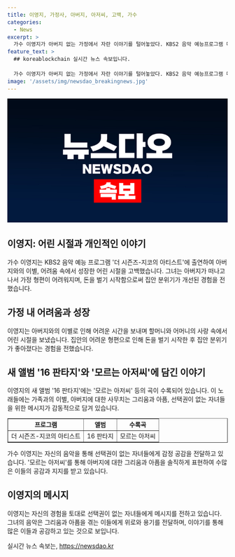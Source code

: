 ```yaml
---
title: 이영지, 가정사, 아버지, 아저씨, 고백, 가수
categories:
  - News
excerpt: >
  가수 이영지가 아버지 없는 가정에서 자란 이야기를 털어놓았다. KBS2 음악 예능프로그램 더 시즌즈-지코의 아티스트에 출연해 새 미니앨범 16 판타지를 소개하면서 이야기를 전했는데, 아버지가 집을 나간 후 현재까지도 기억에 남지 않는다고 말했다. 노래 모르는 아저씨에는 이러한 개인적인 경험을 담았다고 설명했는데, 그녀의 어려웠던 경험들을 통해 선택권이 없는 자녀들에게 메시지를 전달하기도 했다. 이영지의 감동적인 이야기가 눈길을 끌고 있다.
feature_text: >
  ## koreablockchain 실시간 뉴스 속보입니다.

  가수 이영지가 아버지 없는 가정에서 자란 이야기를 털어놓았다. KBS2 음악 예능프로그램 더 시즌즈-지코의 아티스트에 출연해 새 미니앨범 16 판타지를 소개하면서 이야기를 전했는데, 아버지가 집을 나간 후 현재까지도 기억에 남지 않는다고 말했다. 노래 모르는 아저씨에는 이러한 개인적인 경험을 담았다고 설명했는데, 그녀의 어려웠던 경험들을 통해 선택권이 없는 자녀들에게 메시지를 전달하기도 했다. 이영지의 감동적인 이야기가 눈길을 끌고 있다.
image: '/assets/img/newsdao_breakingnews.jpg'
---
```


<p><img src="/assets/img/newsdao_breakingnews.jpg" alt="koreablockchain 속보" /></p>

<h2 data-ke-size="size26">이영지: 어린 시절과 개인적인 이야기</h2>

<p data-ke-size="size16">가수 이영지는 KBS2 음악 예능 프로그램 '더 시즌즈-지코의 아티스트'에 출연하여 아버지와의 이별, 어려움 속에서 성장한 어린 시절을 고백했습니다. 그녀는 아버지가 떠나고 나서 가정 형편이 어려워지며, 돈을 벌기 시작함으로써 집안 분위기가 개선된 경험을 전했습니다.</p>

<h2 data-ke-size="size26">가정 내 어려움과 성장</h2>

<p data-ke-size="size16">이영지는 아버지와의 이별로 인해 어려운 시간을 보내며 할머니와 어머니의 사랑 속에서 어린 시절을 보냈습니다. 집안의 어려운 형편으로 인해 돈을 벌기 시작한 후 집안 분위기가 좋아졌다는 경험을 전했습니다.</p>

<h2 data-ke-size="size26">새 앨범 '16 판타지'와 '모르는 아저씨'에 담긴 이야기</h2>

<p data-ke-size="size16">이영지의 새 앨범 '16 판타지'에는 '모르는 아저씨' 등의 곡이 수록되어 있습니다. 이 노래들에는 가족과의 이별, 아버지에 대한 사무치는 그리움과 아픔, 선택권이 없는 자녀들을 위한 메시지가 감동적으로 담겨 있습니다.</p>

<table style="width: 100%;" border="1">
<tbody>
<tr>
<td style="text-align: center; height: 17px;"><b>프로그램</b></td>
<td style="text-align: center; height: 17px;"><b>앨범</b></td>
<td style="text-align: center; height: 17px;"><b>수록곡</b></td>
</tr>
<tr>
<td style="text-align: center; height: 17px;">더 시즌즈-지코의 아티스트</td>
<td style="text-align: center; height: 17px;">16 판타지</td>
<td style="text-align: center; height: 17px;">모르는 아저씨</td>
</tr>
</tbody>
</table>

<p data-ke-size="size16">가수 이영지는 자신의 음악을 통해 선택권이 없는 자녀들에게 감정 공감을 전달하고 있습니다. '모르는 아저씨'를 통해 아버지에 대한 그리움과 아픔을 솔직하게 표현하여 수많은 이들의 공감과 지지를 받고 있습니다.</p>

<h2 data-ke-size="size26">이영지의 메시지</h2>

<p data-ke-size="size16">이영지는 자신의 경험을 토대로 선택권이 없는 자녀들에게 메시지를 전하고 있습니다. 그녀의 음악은 그리움과 아픔을 겪는 이들에게 위로와 용기를 전달하며, 이야기를 통해 많은 이들과 공감하고 있는 것으로 보입니다.</p>
실시간 뉴스 속보는, <a href="https://newsdao.kr" rel="dofollow">https://newsdao.kr</a>


